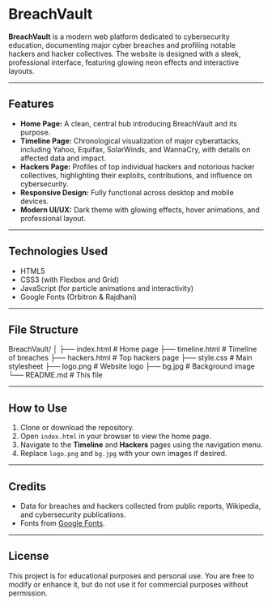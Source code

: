 # BreachVault

**BreachVault** is a modern web platform dedicated to cybersecurity education, documenting major cyber breaches and profiling notable hackers and hacker collectives. The website is designed with a sleek, professional interface, featuring glowing neon effects and interactive layouts.  

---

## Features

- **Home Page:** A clean, central hub introducing BreachVault and its purpose.  
- **Timeline Page:** Chronological visualization of major cyberattacks, including Yahoo, Equifax, SolarWinds, and WannaCry, with details on affected data and impact.  
- **Hackers Page:** Profiles of top individual hackers and notorious hacker collectives, highlighting their exploits, contributions, and influence on cybersecurity.  
- **Responsive Design:** Fully functional across desktop and mobile devices.  
- **Modern UI/UX:** Dark theme with glowing effects, hover animations, and professional layout.  

---

## Technologies Used

- HTML5  
- CSS3 (with Flexbox and Grid)  
- JavaScript (for particle animations and interactivity)  
- Google Fonts (Orbitron & Rajdhani)  

---

## File Structure

BreachVault/
│
├── index.html # Home page
├── timeline.html # Timeline of breaches
├── hackers.html # Top hackers page
├── style.css # Main stylesheet
├── logo.png # Website logo
├── bg.jpg # Background image
└── README.md # This file

---

## How to Use

1. Clone or download the repository.  
2. Open `index.html` in your browser to view the home page.  
3. Navigate to the **Timeline** and **Hackers** pages using the navigation menu.  
4. Replace `logo.png` and `bg.jpg` with your own images if desired.  

---

## Credits

- Data for breaches and hackers collected from public reports, Wikipedia, and cybersecurity publications.  
- Fonts from [Google Fonts](https://fonts.google.com).  

---

## License

This project is for educational purposes and personal use. You are free to modify or enhance it, but do not use it for commercial purposes without permission.
